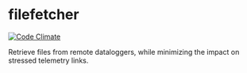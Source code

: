 # filefetcher

[![Code Climate](https://codeclimate.com/github/tparker-usgs/filefetcher/badges/gpa.svg)](https://codeclimate.com/github/tparker-usgs/filefetcher)

Retrieve files from remote dataloggers, while minimizing the impact on stressed telemetry links.
